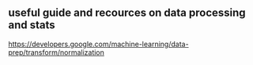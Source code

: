 ## useful guide and recources on data processing and stats
https://developers.google.com/machine-learning/data-prep/transform/normalization
